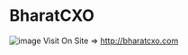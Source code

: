 # BharatCXO
![image](https://github.com/user-attachments/assets/fab3912a-38ca-4733-b9d4-ea7a3c563b9e)
Visit On Site => http://bharatcxo.com
